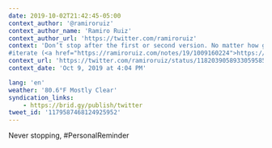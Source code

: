 ```yaml
---
date: 2019-10-02T21:42:45-05:00
context_author: '@ramiroruiz'
context_author_name: 'Ramiro Ruiz'
context_author_url: 'https://twitter.com/ramiroruiz'
context: 'Don’t stop after the first or second version. No matter how good you think they are.
#iterate (<a href="https://ramiroruiz.com/notes/19/1009160224">https://ramiroruiz.com/notes/19/1009160224</a>)'
context_url: 'https://twitter.com/ramiroruiz/status/1182039058933059585'
context_date: 'Oct 9, 2019 at 4:04 PM'

lang: 'en'
weather: '80.6°F Mostly Clear'
syndication_links:
    - https://brid.gy/publish/twitter
tweet_id: '1179587468124925952'
---
```

Never stopping, #PersonalReminder
